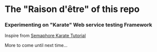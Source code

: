 # The "Raison d'être" of this repo

### Experimenting on "Karate" Web service testing Framework

Inspire from [Semaphore Karate Tutorial](https://semaphoreci.com/community/tutorials/testing-a-java-spring-boot-rest-api-with-karate)

More to come until next time...
